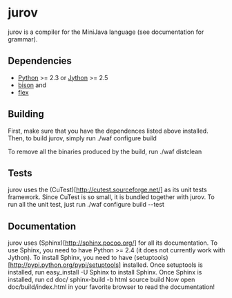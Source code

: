 jurov
=====

jurov is a compiler for the MiniJava language (see documentation for grammar).

Dependencies
------------
* [Python](http://www.python.org/) >= 2.3 or 
  [Jython](http://www.jython.org/) >= 2.5
* [bison](http://www.gnu.org/software/bison/) and 
* [flex](http://flex.sourceforge.net/)

Building
--------
First, make sure that you have the dependences listed above installed.
Then, to build jurov, simply run
    ./waf configure build

To remove all the binaries produced by the build, run
    ./waf distclean

Tests
-----
jurov uses the (CuTest)[http://cutest.sourceforge.net/] as its 
unit tests framework. Since CuTest is so small, it is bundled 
together with jurov. To run all the unit test, just run
    ./waf configure build --test

Documentation
-------------
jurov uses (Sphinx)[http://sphinx.pocoo.org/] for all its documentation. 
To use Sphinx, you need to have Python >= 2.4 (it does not currently work 
with Jython). To install Sphinx, you need to have 
(setuptools)[http://pypi.python.org/pypi/setuptools] installed. Once 
setuptools is installed, run
    easy_install -U Sphinx
to install Sphinx. Once Sphinx is installed, run
    cd doc/
    sphinx-build -b html source build
Now open doc/build/index.html in your favorite browser to read the 
documentation!
